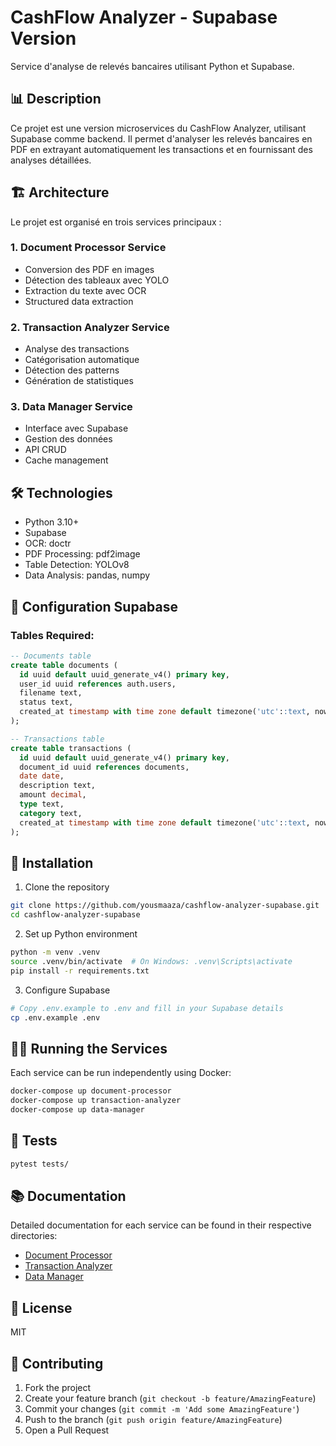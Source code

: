 # CashFlow Analyzer - Supabase Version

Service d'analyse de relevés bancaires utilisant Python et Supabase.

## 📊 Description

Ce projet est une version microservices du CashFlow Analyzer, utilisant Supabase comme backend. Il permet d'analyser les relevés bancaires en PDF en extrayant automatiquement les transactions et en fournissant des analyses détaillées.

## 🏗 Architecture

Le projet est organisé en trois services principaux :

### 1. Document Processor Service
- Conversion des PDF en images
- Détection des tableaux avec YOLO
- Extraction du texte avec OCR
- Structured data extraction

### 2. Transaction Analyzer Service
- Analyse des transactions
- Catégorisation automatique
- Détection des patterns
- Génération de statistiques

### 3. Data Manager Service
- Interface avec Supabase
- Gestion des données
- API CRUD
- Cache management

## 🛠 Technologies

- Python 3.10+
- Supabase
- OCR: doctr
- PDF Processing: pdf2image
- Table Detection: YOLOv8
- Data Analysis: pandas, numpy

## 📝 Configuration Supabase

### Tables Required:

```sql
-- Documents table
create table documents (
  id uuid default uuid_generate_v4() primary key,
  user_id uuid references auth.users,
  filename text,
  status text,
  created_at timestamp with time zone default timezone('utc'::text, now())
);

-- Transactions table
create table transactions (
  id uuid default uuid_generate_v4() primary key,
  document_id uuid references documents,
  date date,
  description text,
  amount decimal,
  type text,
  category text,
  created_at timestamp with time zone default timezone('utc'::text, now())
);
```

## 🚀 Installation

1. Clone the repository
```bash
git clone https://github.com/yousmaaza/cashflow-analyzer-supabase.git
cd cashflow-analyzer-supabase
```

2. Set up Python environment
```bash
python -m venv .venv
source .venv/bin/activate  # On Windows: .venv\Scripts\activate
pip install -r requirements.txt
```

3. Configure Supabase
```bash
# Copy .env.example to .env and fill in your Supabase details
cp .env.example .env
```

## 🏃‍♂️ Running the Services

Each service can be run independently using Docker:

```bash
docker-compose up document-processor
docker-compose up transaction-analyzer
docker-compose up data-manager
```

## 🧪 Tests

```bash
pytest tests/
```

## 📚 Documentation

Detailed documentation for each service can be found in their respective directories:
- [Document Processor](services/document-processor/README.md)
- [Transaction Analyzer](services/transaction-analyzer/README.md)
- [Data Manager](services/data-manager/README.md)

## 📄 License

MIT

## 👥 Contributing

1. Fork the project
2. Create your feature branch (`git checkout -b feature/AmazingFeature`)
3. Commit your changes (`git commit -m 'Add some AmazingFeature'`)
4. Push to the branch (`git push origin feature/AmazingFeature`)
5. Open a Pull Request